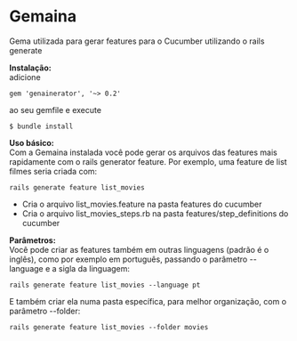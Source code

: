 # Gemaina

Gema utilizada para gerar features para o Cucumber utilizando o rails generate

**Instalação:**  
adicione  
```
gem 'genainerator', '~> 0.2'  
```
ao seu gemfile e
execute  
```
$ bundle install
```
**Uso básico:**  
Com a Gemaina instalada você pode gerar os arquivos das features mais rapidamente com o rails generator feature.
Por exemplo, uma feature de list filmes seria criada com:  
 ```
 rails generate feature list_movies
 ```
  - Cria o arquivo list_movies.feature na pasta features do cucumber  
  - Cria o arquivo list_movies_steps.rb na pasta features/step_definitions do cucumber  
  
**Parâmetros:**  
Você pode criar as features também em outras linguagens (padrão é o inglês), como por exemplo em português, passando o parâmetro --language e a sigla da linguagem:  
```
rails generate feature list_movies --language pt  
```
E também criar ela numa pasta específica, para melhor organização, com o parâmetro --folder:  
```
rails generate feature list_movies --folder movies  
```
